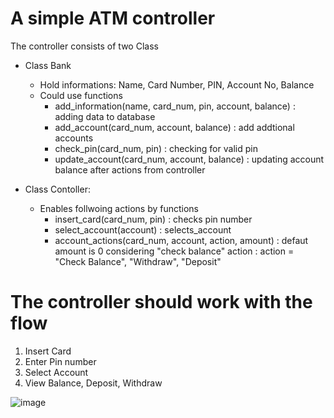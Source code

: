 # A simple ATM controller

The controller consists of two Class
- Class Bank
  - Hold informations: Name, Card Number, PIN, Account No, Balance 
  - Could use functions 
    - add_information(name, card_num, pin, account, balance)
      : adding data to database
    - add_account(card_num, account, balance)
      : add addtional accounts 
    - check_pin(card_num, pin)
      : checking for valid pin 
    - update_account(card_num, account, balance)
      : updating account balance after actions from controller
 
- Class Contoller:
  - Enables follwoing actions by functions
    - insert_card(card_num, pin)
      : checks pin number 
    - select_account(account)
      : selects_account
     - account_actions(card_num, account, action, amount) 
       : defaut amount is 0 considering "check balance" action
       : action = "Check Balance", "Withdraw", "Deposit"

# The controller should work with the flow

1. Insert Card
2. Enter Pin number
3. Select Account
4. View Balance, Deposit, Withdraw

![image](https://user-images.githubusercontent.com/86962114/164974036-317995b6-9862-4261-bebb-5553f1498253.png)
